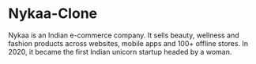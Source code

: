 # Nykaa-Clone
Nykaa is an Indian e-commerce company.  It sells beauty, wellness and fashion products across websites, mobile apps and 100+ offline stores. In 2020, it became the first Indian unicorn startup headed by a woman.
